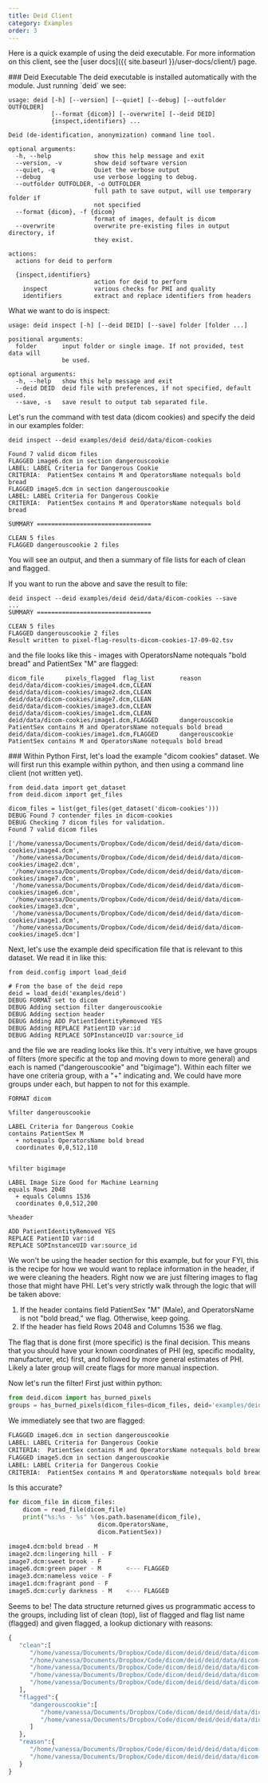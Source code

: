```yaml
---
title: Deid Client
category: Examples
order: 3
---
```


Here is a quick example of using the deid executable. For more information on this
client, see the [user docs]({{ site.baseurl }}/user-docs/client/) page.

<a id="deid-executable">
### Deid Executable
The deid executable is installed automatically with the module. Just running `deid` we see:

```
usage: deid [-h] [--version] [--quiet] [--debug] [--outfolder OUTFOLDER]
            [--format {dicom}] [--overwrite] [--deid DEID]
            {inspect,identifiers} ...

Deid (de-identification, anonymization) command line tool.

optional arguments:
  -h, --help            show this help message and exit
  --version, -v         show deid software version
  --quiet, -q           Quiet the verbose output
  --debug               use verbose logging to debug.
  --outfolder OUTFOLDER, -o OUTFOLDER
                        full path to save output, will use temporary folder if
                        not specified
  --format {dicom}, -f {dicom}
                        format of images, default is dicom
  --overwrite           overwrite pre-existing files in output directory, if
                        they exist.

actions:
  actions for deid to perform

  {inspect,identifiers}
                        action for deid to perform
    inspect             various checks for PHI and quality
    identifiers         extract and replace identifiers from headers
```

What we want to do is inspect:

```
usage: deid inspect [-h] [--deid DEID] [--save] folder [folder ...]

positional arguments:
  folder       input folder or single image. If not provided, test data will
               be used.

optional arguments:
  -h, --help   show this help message and exit
  --deid DEID  deid file with preferences, if not specified, default used.
  --save, -s   save result to output tab separated file.
```

Let's run the command with test data (dicom cookies) and specify the deid in our examples folder:

```
deid inspect --deid examples/deid deid/data/dicom-cookies

Found 7 valid dicom files
FLAGGED image6.dcm in section dangerouscookie
LABEL: LABEL Criteria for Dangerous Cookie
CRITERIA:  PatientSex contains M and OperatorsName notequals bold bread
FLAGGED image5.dcm in section dangerouscookie
LABEL: LABEL Criteria for Dangerous Cookie
CRITERIA:  PatientSex contains M and OperatorsName notequals bold bread

SUMMARY ================================

CLEAN 5 files
FLAGGED dangerouscookie 2 files
```
You will see an output, and then a summary of file lists for each of clean and flagged.

If you want to run the above and save the result to file:

```
deid inspect --deid examples/deid deid/data/dicom-cookies --save
...
SUMMARY ================================

CLEAN 5 files
FLAGGED dangerouscookie 2 files
Result written to pixel-flag-results-dicom-cookies-17-09-02.tsv
```

and the file looks like this - images with OperatorsName notequals "bold bread" and PatientSex "M" are flagged:

```
dicom_file      pixels_flagged  flag_list       reason
deid/data/dicom-cookies/image4.dcm,CLEAN
deid/data/dicom-cookies/image2.dcm,CLEAN
deid/data/dicom-cookies/image7.dcm,CLEAN
deid/data/dicom-cookies/image3.dcm,CLEAN
deid/data/dicom-cookies/image1.dcm,CLEAN
deid/data/dicom-cookies/image1.dcm,FLAGGED      dangerouscookie  PatientSex contains M and OperatorsName notequals bold bread
deid/data/dicom-cookies/image1.dcm,FLAGGED      dangerouscookie  PatientSex contains M and OperatorsName notequals bold bread
```
<a id="within-python">
### Within Python
First, let's load the example "dicom cookies" dataset. We will first run this example within python, and then using a command line client (not written yet).

```
from deid.data import get_dataset
from deid.dicom import get_files

dicom_files = list(get_files(get_dataset('dicom-cookies')))
DEBUG Found 7 contender files in dicom-cookies
DEBUG Checking 7 dicom files for validation.
Found 7 valid dicom files

['/home/vanessa/Documents/Dropbox/Code/dicom/deid/deid/data/dicom-cookies/image4.dcm',
 '/home/vanessa/Documents/Dropbox/Code/dicom/deid/deid/data/dicom-cookies/image2.dcm',
 '/home/vanessa/Documents/Dropbox/Code/dicom/deid/deid/data/dicom-cookies/image7.dcm',
 '/home/vanessa/Documents/Dropbox/Code/dicom/deid/deid/data/dicom-cookies/image6.dcm',
 '/home/vanessa/Documents/Dropbox/Code/dicom/deid/deid/data/dicom-cookies/image3.dcm',
 '/home/vanessa/Documents/Dropbox/Code/dicom/deid/deid/data/dicom-cookies/image1.dcm',
 '/home/vanessa/Documents/Dropbox/Code/dicom/deid/deid/data/dicom-cookies/image5.dcm']

```

Next, let's use the example deid specification file that is relevant to this dataset. We read it in like this:

```
from deid.config import load_deid

# From the base of the deid repo
deid = load_deid('examples/deid')
DEBUG FORMAT set to dicom
DEBUG Adding section filter dangerouscookie
DEBUG Adding section header
DEBUG Adding ADD PatientIdentityRemoved YES
DEBUG Adding REPLACE PatientID var:id
DEBUG Adding REPLACE SOPInstanceUID var:source_id
```

and the file we are reading looks like this. It's very intuitive, we have groups of 
filters (more specific at the top and moving down to more general) and each is named 
("dangerouscookie" and "bigimage"). Within each filter we have one criteria group, 
with a "+" indicating and. We could have more groups under each, but happen to not 
for this example.

```
FORMAT dicom

%filter dangerouscookie

LABEL Criteria for Dangerous Cookie
contains PatientSex M
  + notequals OperatorsName bold bread
  coordinates 0,0,512,110


%filter bigimage

LABEL Image Size Good for Machine Learning
equals Rows 2048
  + equals Columns 1536
  coordinates 0,0,512,200

%header

ADD PatientIdentityRemoved YES
REPLACE PatientID var:id
REPLACE SOPInstanceUID var:source_id
```

We won't be using the header section for this example, but for your FYI, 
this is the recipe for how we would want to replace information in the header, 
if we were cleaning the headers. Right now we are just filtering images to
 flag those that might have PHI. Let's very strictly walk through the logic 
that will be taken above:

 1. If the header contains field PatientSex "M" (Male), and OperatorsName is not "bold bread," we flag. Otherwise, keep going.
 2. If the header has field Rows 2048 and Columns 1536 we flag.

The flag that is done first (more specific) is the final decision. 
This means that you should have your known coordinates of PHI (eg, specific 
modality, manufacturer, etc) first, and followed by more general estimates of 
PHI. Likely a later group will create flags for more manual inspection.

Now let's run the filter! First just within python:

```python
from deid.dicom import has_burned_pixels
groups = has_burned_pixels(dicom_files=dicom_files, deid='examples/deid')
```

We immediately see that two are flagged:

```bash
FLAGGED image6.dcm in section dangerouscookie
LABEL: LABEL Criteria for Dangerous Cookie
CRITERIA:  PatientSex contains M and OperatorsName notequals bold bread
FLAGGED image5.dcm in section dangerouscookie
LABEL: LABEL Criteria for Dangerous Cookie
CRITERIA:  PatientSex contains M and OperatorsName notequals bold bread
```

Is this accurate?

```python
for dicom_file in dicom_files:
    dicom = read_file(dicom_file)
    print("%s:%s - %s" %(os.path.basename(dicom_file),
                         dicom.OperatorsName,
                         dicom.PatientSex))

image4.dcm:bold bread - M
image2.dcm:lingering hill - F
image7.dcm:sweet brook - F
image6.dcm:green paper - M       <--- FLAGGED
image3.dcm:nameless voice - F
image1.dcm:fragrant pond - F
image5.dcm:curly darkness - M    <--- FLAGGED
```

Seems to be! The data structure returned gives us programmatic access to the groups, 
including list of clean (top), list of flagged and flag list name (flagged) and given flagged, a lookup dictionary with reasons:

```python
{
   "clean":[
      "/home/vanessa/Documents/Dropbox/Code/dicom/deid/deid/data/dicom-cookies/image4.dcm",
      "/home/vanessa/Documents/Dropbox/Code/dicom/deid/deid/data/dicom-cookies/image2.dcm",
      "/home/vanessa/Documents/Dropbox/Code/dicom/deid/deid/data/dicom-cookies/image7.dcm",
      "/home/vanessa/Documents/Dropbox/Code/dicom/deid/deid/data/dicom-cookies/image3.dcm",
      "/home/vanessa/Documents/Dropbox/Code/dicom/deid/deid/data/dicom-cookies/image1.dcm"
   ],
   "flagged":{
      "dangerouscookie":[
         "/home/vanessa/Documents/Dropbox/Code/dicom/deid/deid/data/dicom-cookies/image6.dcm",
         "/home/vanessa/Documents/Dropbox/Code/dicom/deid/deid/data/dicom-cookies/image5.dcm"
      ]
   },
   "reason":{
      "/home/vanessa/Documents/Dropbox/Code/dicom/deid/deid/data/dicom-cookies/image5.dcm":" PatientSex contains M and OperatorsName notequals bold bread",
      "/home/vanessa/Documents/Dropbox/Code/dicom/deid/deid/data/dicom-cookies/image6.dcm":" PatientSex contains M and OperatorsName notequals bold bread"
   }
}
```
